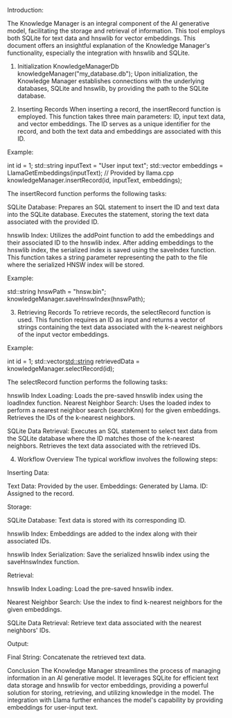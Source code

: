 Introduction:

The Knowledge Manager is an integral component of the AI generative model, facilitating the storage and retrieval of information. This tool employs both SQLite for text data and hnswlib for vector embeddings. This document offers an insightful explanation of the Knowledge Manager's functionality, especially the integration with hnswlib and SQLite.

1. Initialization
KnowledgeManagerDb knowledgeManager("my_database.db");
Upon initialization, the Knowledge Manager establishes connections with the underlying databases, SQLite and hnswlib, by providing the path to the SQLite database.

2. Inserting Records
When inserting a record, the insertRecord function is employed. This function takes three main parameters: ID, input text data, and vector embeddings. The ID serves as a unique identifier for the record, and both the text data and embeddings are associated with this ID.

Example: 

int id = 1;
std::string inputText = "User input text";
std::vector<float> embeddings = LlamaGetEmbeddings(inputText); // Provided by llama.cpp
knowledgeManager.insertRecord(id, inputText, embeddings);

The insertRecord function performs the following tasks:

SQLite Database:
Prepares an SQL statement to insert the ID and text data into the SQLite database.
Executes the statement, storing the text data associated with the provided ID.

hnswlib Index:
Utilizes the addPoint function to add the embeddings and their associated ID to the hnswlib index.
After adding embeddings to the hnswlib index, the serialized index is saved using the saveIndex function. This function takes a string parameter representing the path to the file where the serialized HNSW index will be stored.

Example:

std::string hnswPath = "hnsw.bin";
knowledgeManager.saveHnswIndex(hnswPath);

3. Retrieving Records
To retrieve records, the selectRecord function is used. This function requires an ID as input and returns a vector of strings containing the text data associated with the k-nearest neighbors of the input vector embeddings.

Example:

int id = 1;
std::vector<std::string> retrievedData = knowledgeManager.selectRecord(id);

The selectRecord function performs the following tasks:

hnswlib Index Loading:
Loads the pre-saved hnswlib index using the loadIndex function.
Nearest Neighbor Search:
Uses the loaded index to perform a nearest neighbor search (searchKnn) for the given embeddings.
Retrieves the IDs of the k-nearest neighbors.

SQLite Data Retrieval:
Executes an SQL statement to select text data from the SQLite database where the ID matches those of the k-nearest neighbors.
Retrieves the text data associated with the retrieved IDs.

4. Workflow Overview
The typical workflow involves the following steps:

Inserting Data:

Text Data: Provided by the user.
Embeddings: Generated by Llama.
ID: Assigned to the record.

Storage:

SQLite Database:
Text data is stored with its corresponding ID.

hnswlib Index:
Embeddings are added to the index along with their associated IDs.

hnswlib Index Serialization:
Save the serialized hnswlib index using the saveHnswIndex function.

Retrieval:

hnswlib Index Loading:
Load the pre-saved hnswlib index.

Nearest Neighbor Search:
Use the index to find k-nearest neighbors for the given embeddings.

SQLite Data Retrieval:
Retrieve text data associated with the nearest neighbors' IDs.

Output:

Final String: Concatenate the retrieved text data.


Conclusion
The Knowledge Manager streamlines the process of managing information in an AI generative model. It leverages SQLite for efficient text data storage and hnswlib for vector embeddings, providing a powerful solution for storing, retrieving, and utilizing knowledge in the model. The integration with Llama further enhances the model's capability by providing embeddings for user-input text.
